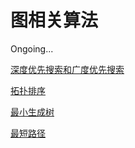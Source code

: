 # 图相关算法

Ongoing...

[深度优先搜索和广度优先搜索](./bfs_dfs.md)

[拓扑排序](./topological_sorting.md)

[最小生成树](./mst.md)

[最短路径](./shortest_path.md)

